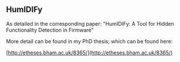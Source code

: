 HumIDIFy
--------

As detailed in the corresponding paper:
"HumIDIFy: A Tool for Hidden Functionality Detection in Firmware"

More detail can be found in my PhD thesis; which can be found here:

[http://etheses.bham.ac.uk/8365/](http://etheses.bham.ac.uk/8365/)
